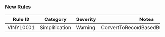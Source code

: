 ### New Rules
Rule ID | Category | Severity | Notes
--------|----------|----------|-------
VINYL0001 | Simplification | Warning | ConvertToRecordBasedBuilderAnalyzer